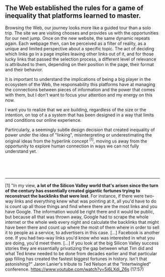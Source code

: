 ## The Web established the rules for a game of inequality that platforms learned to master.

Browsing the Web, our journey looks more like a guided tour than a solo trip. The site we are visiting chooses and provides us with the opportunities for our next jump. Once on the new website, the same dynamic repeats again. Each webpage then, can be perceived as a filter of reality, as a unique and limited perspective about a specific topic. The act of deciding which links go in a page implies leaving other links out of it, and for those lucky links that passed the selection process, a different level of relevance is attributed to them, depending on their position in the page, their format and their behavior.

It is important to understand the implications of being a big player in the ecosystem of the Web, the responsability this platforms have at managing the connections between pieces of information and the power that comes with them, but I don't want to focus your attention and my energy on this now.

I want you to realize that we are building, regardless of the size or the intention, on top of a a system that has been designed in a way that limits and conditions our online experience.

Partircularly, a seemingly subtle design decision that created inequality of power under the idea of "linking", misinterpreting or underestimating the original ideas from the hyperlink concept <sup>[1]</sup>, moving us away from the opportunity to explore human connection in ways we can not fully understand yet.

<br><br><br>

---

[1] "In my view, **a lot of the Silicon Valley world that's arisen since the turn of the century has essentially created gigantic fortunes trying to reconstruct the backlinks that were lost**. For instance, if there were two-way links and everything knew what was pointing at it, all you'd have to do is count up all those things and find where there are the most links and you have Google. The information would be right there and it would be public, but because all that was thrown away, Google had to scrape the whole internet or the whole web every night and calculate the backlinks that might have been there and count up where the most of them where in order to sell it to people as a service, to advertisers in this case. [...] Facebook is another one. If you had two-way links you'd know who was interested in what you are doing, you'd meet them. [...] If you look at the big Silicon Valley success stories they are essentially privatizing the gap between what Tim did and what Ted knew needed to be done from decades earlier and that particular gap filling has created the fastest biggest fortunes in history. Isn't that astonishing?" Jaron Lanier's tribute to Ted Nelson at the "Intertwingled" conference.  https://www.youtube.com/watch?v=5i6LXdj_Z6s (17:57)